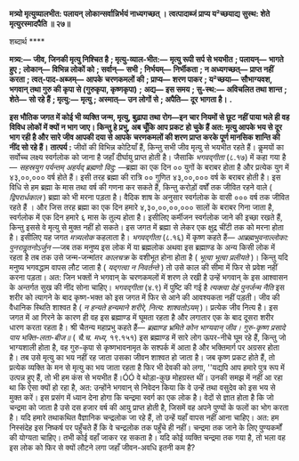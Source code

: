 **मत्र्यो मृत्युव्यालभीत: पलायन्** **लोकान्सर्वान्निर्भयं नाध्यगच्छत् ।** **त्वत्पादाब्जं प्राप्य य²च्छयाद्य** **सुस्थ: शेते मृत्युरस्मादपैति ॥ २७॥** 

शब्दार्थ **** 

**मत्र्य:—** **जीव, जिनकी मृत्यु निश्चित है** **; मृत्यु-व्याल-भीत:—** **मृत्यु रूपी सर्प से भयभीत** **; पलायन्—** **भागते हुए** **; लोकान्—** **विभिन्न लोकों को** **; सर्वान्—** **सभी** **; निर्भयम्—** **निर्भीकता** **; न अध्यगच्छत्—** **प्राप्त नहीं करता** **; त्वत्-पाद-अब्जम्—** **आपके** **चरणकमलों की** **; प्राप्य—** **शरण पाकर** **; य²च्छया—** **सौभाग्यवश, भगवान् तथा गुरु की कृपा से (गुरुकृपा, कृष्णकृपा)** **;** **अद्य—** **इस समय** **; सु-स्थ:—** **अविचलित तथा शान्त** **; शेते—** **सो रहे हैं** **; मृत्यु:—** **मृत्यु** **; अस्मात्—** **उन लोगों से** **; अपैति—** **दूर** **भागता है।** **.** 

**इस भौतिक जगत में कोई भी व्यक्ति जन्म, मृत्यु, बुढ़ापा तथा रोग—इन चार नियमों से छूट** **नहीं पाया भले ही वह विविध लोकों में क्यों न भाग जाए। किन्तु हे प्रभु, अब चूँकि आप प्रकट** **हो चुके हैं अत: मृत्यु आपके भय से दूर भाग रही है और सारे जीव आपकी दया से आपके** **चरणकमलों की शरण प्राप्त करके पूर्ण मानसिक शान्ति की नींद सो रहे हैं।** **तात्पर्य :** जीवों की विभिन्न कोटियाँ हैं, किन्तु सभी जीव मृत्यु से भयभीत रहते हैं। कॢमयों का सर्वोच्च लक्ष्य स्वर्गलोक को जाना है जहाँ दीर्घायु प्राप्त होती है। जैसाकि *भगवद्गीता* (८.१७) में कहा गया है— *सहस्रयुग पर्यन्तम् अहर्यद् ब्रह्मणो विदु:* —ब्रह्मा का एक दिन ०० युगों के बराबर होता है और प्रत्येक युग में ४३,००,००० वर्ष होते हैं। इसी तरह ब्रह्मा की रात्रि ०० गुणित ४३,००,००० वर्ष के बराबर होती है। इस विधि से हम ब्रह्मा के मास तथा वर्ष की गणना कर सकते हैं, किन्तु करोड़ों वर्षों तक जीवित रहने वाले ( *द्विपरार्धकाल* ) ब्रह्मा को भी मरना पड़ता है। वैदिक शाष के अनुसार स्वर्गलोक के वासी ००० वर्ष तक जीवित रहते हैं । और जिस तरह ब्रह्मा का एक दिन हमारे ४,३०,००,००,००० सालों के बराबर गिना जाता है, स्वर्गलोक में एक दिन हमारे ६ मास के तुल्य होता है। इसीलिए कर्मीजन स्वर्गलोक जाने की इच्छा रखते हैं, किन्तु इससे वे मृत्यु से मुक्त नहीं हो सकते। इस जगत में ब्रह्मा से लेकर एक क्षुद्र चींटी तक को मरना होता है। इसीलिए यह जगत *मत्र्यलोक* कहलाता है। *भगवद्गीता* (८.१६) में कृष्ण कहते हैं— *आब्रह्मभुवनाल्लोका:* *पुनरावॢतनोऽर्जुन* —जब तक मनुष्य इस लोक में या ब्रह्मलोक अथवा इस ब्रह्माण्ड के अन्य किसी लोक में रहता है तब तक उसे जन्म-जन्मांतर *कालचक्र* के वशीभूत होना होता है ( *भूत्वा भूत्वा* *प्रलीयते* )। किन्तु यदि मनुष्य भगवद्धाम वापस लौट जाता है ( *यद्गत्वा न निवर्तन्ते* ) तो उसे काल की सीमा में फिर से प्रवेश नहीं करना पड़ता। अत: जिन भक्तों ने भगवान् के चरणकमलों में शरण ले रखी है उन्हें भगवान् के इस आश्वासन के अन्तर्गत सुख की नींद सोना चाहिए। *भगवद्गीता* (४.९) में पुष्टि की गई है *त्यक्त्वा देहं पुनर्जन्म नैति* इस शरीर को त्यागने के बाद कृष्ण-भक्त को इस जगत में फिर से आने की आवश्यकता नहीं पड़ती। जीव की वैधानिक स्थिति शाश्वत है ( *न हन्यते हन्यमाने शरीरे, नित्य: शाश्वतोऽयम्* )। प्रत्येक जीव नित्य है। इस जगत में आ गिरने के कारण ही वह इस ब्रह्माण्ड में घूमता रहता है और लगातार एक के बाद दूसरा शरीर धारण करता रहता है। श्री चैतन्य महाप्रभु कहते हैं— *ब्रह्माण्ड भ्रमिते कोन भाग्यवान् जीव।* *गुरु-कृष्ण प्रसादे पाय भक्ति-लता-बीज॥* ( *चै.च. मध्य,* १९.१५१) इस ब्रह्माण्ड में सारे लोग ऊपर-नीचे घूम रहे हैं, किन्तु जो भाग्यशाली होता है, वह गुरु-कृपा से कृष्णभावनामृत के सश्पर्क में आता है और भक्तिमार्ग पर अग्रसर होता है। तब उसे मृत्यु का भय नहीं रह जाता उसका जीवन शाश्वत हो जाता है। जब कृष्ण प्रकट होते हैं, तो प्रत्येक व्यक्ति के मन से मृत्यु का भय जाता रहता है फिर भी देवकी को लगा, ''यद्यपि आप हमारे पुत्र रूप में उत्पन्न हुए हैं, तो भी हम कंस से भयभीत हैं।ÓÓ वे थोड़ा-कुछ मोहग्रस्त थीं। उनकी समझ में नहीं आ रहा था कि ऐसा क्यों हो रहा है, अत: उन्होंने भगवान् से निवेदन किया कि वे उन्हें तथा वसुदेव को इस भय से मुक्त करें। इस प्रसंग में ध्यान देना होगा कि चन्द्रमा स्वर्ग का एक लोक है। वेदों से ज्ञात होता है कि जो चन्द्रमा को जाता है उसे दस हजार वर्ष की आयु प्राप्त होती है, जिसमें वह अपने पुण्यों के फलों का भोग करता है। यदि हमारे तथाकथित वैज्ञानिक चन्द्रलोक जा रहे हैं, तो उन्हें यहाँ वापस नहीं आना चाहिए। अत: हम निस्संदेह इस निष्कर्ष पर पहुँचते हैं कि वे चन्द्रलोक तक पहुँचे ही नहीं। चन्द्रमा तक जाने के लिए पुण्यकर्मों की योग्यता चाहिए। तभी कोई वहाँ जाकर रह सकता है। यदि कोई व्यक्ति चन्द्रमा तक गया है, तो भला वह इस लोक को फिर से क्यों लौटने लगा जहाँ जीवन-अवधि इतनी कम है?  